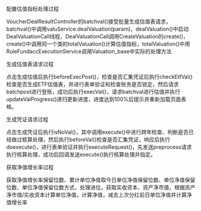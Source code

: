 配置估值指标处理过程



VoucherDealResultController的batchval()接受批量生成估值表请求，batchval()中调用valuService.dealValuation(param)，dealValuation()中启动DealValuationCall线程，DealValuationCall调用CreateValuation的create()，create()中调用同一个类的totalValuation()计算估值指标，totalValuation()中用RuleFundaccExecutionService调用Valuation_base中实际的处理方法





生成估值表请求过程

点击生成估值后执行beforeExecPost()，检查是否汇集凭证后执行checkEtfVal()检查是否生成ETF估值表，并进行表单验证和检查账务是否锁定，然后请求batchpost进行登账，成功后执行execVal()，请求batchval进行估值并执行updateValProgress()递归更新进度，进度达到100%后提示并重新加载页面表格。











生成凭证请求过程

点击生成凭证后执行isNoVal()，其中调用execute()中进行跨年检查、判断是否已经做过核算处理，然后执行beforeVal()检查是否汇集凭证，响应后执行doexecute()，进行表单验证并执行executeRequest()，先发送preprocess请求执行核算处理，成功后回调发送execute()执行核算处理并指定。







获取净值增长率过程



获取净值增长率保留位数、累计单位净值取今日单位净值保留位数、单位净值保留位数、单位净值保留位数方式，处理进位，获取实收资本、资产净市值，根据资产净市值/实收资本计算单位净值，计算净值，减去上次分红前日单位净值并计算净值增长率















